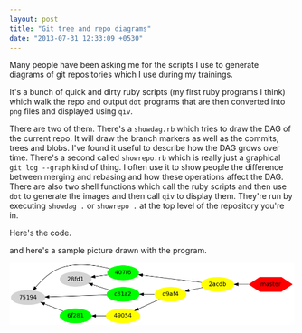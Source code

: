 ```yaml
---
layout: post
title: "Git tree and repo diagrams"
date: "2013-07-31 12:33:09 +0530"
---
```


Many people have been asking me for the scripts I use to generate
diagrams of git repositories which I use during my trainings.

It's a bunch of quick and dirty ruby scripts (my first ruby programs I
think) which walk the repo and output `dot` programs that are then
converted into `png` files and displayed using `qiv`.

There are two of them. There's a `showdag.rb` which tries to draw the
DAG of the current repo. It will draw the branch markers as well as
the commits, trees and blobs. I've found it useful to describe how the
DAG grows over time. There's a second called `showrepo.rb` which is
really just a graphical `git log --graph` kind of thing. I often use
it to show people the difference between merging and rebasing and how
these operations affect the DAG. There are also two shell functions
which call the ruby scripts and then use `dot` to generate the images
and then call `qiv` to display them. They're run by executing `showdag
.` or `showrepo .` at the top level of the repository you're in.

Here's the code.


<script src="https://gist.github.com/nibrahim/6119925.js"></script>

and here's a sample picture drawn with the program.

![Git showdag output](/images/fileg79teo.png)
